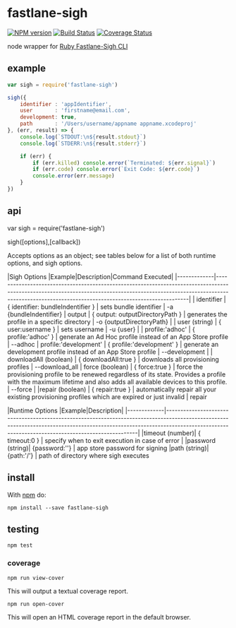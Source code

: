 # fastlane-sigh

[![NPM version](https://badge.fury.io/js/fastlane-sigh.png)](http://badge.fury.io/js/fastlane-sigh)
[![Build Status](https://travis-ci.org/Georgette/fastlane-sigh.svg?branch=master)](https://travis-ci.org/Georgette/fastlane-sigh)
[![Coverage Status](https://coveralls.io/repos/Georgette/fastlane-sigh/badge.png?branch=master)](https://coveralls.io/r/Georgette/fastlane-sigh?branch=master)

node wrapper for [Ruby Fastlane-Sigh CLI](https://github.com/fastlane/sigh)

## example

```javascript
var sigh = require('fastlane-sigh')

sigh({
    identifier : 'appIdentifier',
    user       : 'firstname@email.com',
    development: true,
    path       : '/Users/username/appname appname.xcodeproj'
}, (err, result) => {
    console.log(`STDOUT:\n${result.stdout}`)
    console.log(`STDERR:\n${result.stderr}`)

    if (err) {
        if (err.killed) console.error(`Terminated: ${err.signal}`)
        if (err.code) console.error(`Exit Code: ${err.code}`)
        console.error(err.message)
    }
})
```

## api

var sigh = require('fastlane-sigh')

sigh([options],[callback])

Accepts options as an object; see tables below for a list of both runtime options, and sigh options.

|Sigh Options |Example|Description|Command Executed|
|-------------|--------------------------------------------------------------------------------------------------------------------------------------------------------------------------------------------------------------------------------|
| identifier  | { identifier: bundleIndentifier } | sets bundle identifier  | -a {bundleIndentifier}
| output      | { output: outputDirectoryPath } | generates the profile in a specific directory | -o {outputDirectoryPath}                                                                                                                  |
| user (string)       |  { user:username } | sets username | -u {user}                                                                                                                                                                               |
| profile:'adhoc' | { profile:'adhoc' } | generate an Ad Hoc profile instead of an App Store profile | --adhoc
| profile:'development' | { profile:'development' } | generate an development profile instead of an App Store profile | --development |
| downloadAll (boolean) | { downloadAll:true } | downloads all provisioning profiles                                                                                                                                                                    | --download_all
| force (boolean)       | { force:true }  | force the provisioning profile to be renewed regardless of its state. Provides a profile with the maximum lifetime and also adds all available devices to this profile. | --force                                      |
|repair (boolean) | { repair:true } | automatically repair all your existing provisioning profiles which are expired or just invalid | repair


|Runtime Options |Example|Description|
|-------------|--------------------------------------------------------------------------------------------------------------------------------------------------------------------------------------------------------------------------------|
|timeout (number)| { timeout:0 } | specify when to exit execution in case of error |
|password (string)| {password:''} | app store password for signing
|path (string)| {path:'/'} | path of directory where sigh executes

## install

With [npm](https://npmjs.org) do:

```
npm install --save fastlane-sigh
```

## testing

`npm test`

### coverage

`npm run view-cover`

This will output a textual coverage report.

`npm run open-cover`

This will open an HTML coverage report in the default browser.
